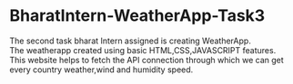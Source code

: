 # BharatIntern-WeatherApp-Task3
The second task bharat Intern assigned is creating WeatherApp.<br>The weatherapp created using basic HTML,CSS,JAVASCRIPT features.<br> This website helps to fetch the API connection through which we can get every country weather,wind and humidity speed.
